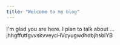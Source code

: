 ```yaml
---
title: "Welcome to my blog"
---
```


I'm glad you are here. I plan to talk about ...
jhhgffutfgvvskvveycHVcyugwdhdbjhsblYB
